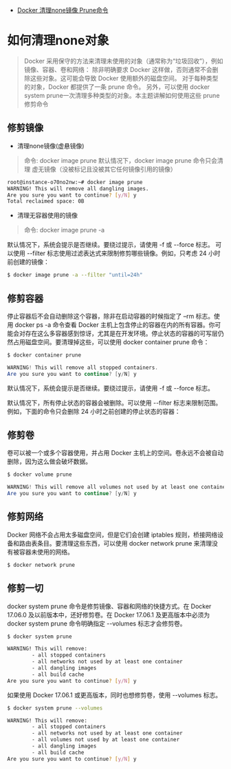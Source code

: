 - [Docker 清理none镜像 Prune命令](https://blog.csdn.net/gxf212/article/details/89676307)



# 如何清理none对象

> Docker 采用保守的方法来清理未使用的对象（通常称为“垃圾回收”），例如镜像、容器、卷和网络：
> 除非明确要求 Docker 这样做，否则通常不会删除这些对象。这可能会导致 Docker 使用额外的磁盘空间。
> 对于每种类型的对象，Docker 都提供了一条 prune 命令。
> 另外，可以使用 docker system prune一次清理多种类型的对象。本主题讲解如何使用这些 prune 修剪命令

## 修剪镜像

- 清理none镜像(虚悬镜像)

> 命令: docker image prune
>  默认情况下，docker image prune 命令只会清理 虚无镜像（没被标记且没被其它任何镜像引用的镜像）

```bash
root@instance-o70no2nw:~# docker image prune
WARNING! This will remove all dangling images.
Are you sure you want to continue? [y/N] y
Total reclaimed space: 0B
```

- 清理无容器使用的镜像

> 命令: docker image prune -a

默认情况下，系统会提示是否继续。要绕过提示，请使用 -f 或 --force 标志。
 可以使用 --filter 标志使用过滤表达式来限制修剪哪些镜像。例如，只考虑 24 小时前创建的镜像：

```bash
$ docker image prune -a --filter "until=24h"
```

## 修剪容器

停止容器后不会自动删除这个容器，除非在启动容器的时候指定了 –rm 标志。使用 docker ps -a 命令查看 Docker 主机上包含停止的容器在内的所有容器。你可能会对存在这么多容器感到惊讶，尤其是在开发环境。停止状态的容器的可写层仍然占用磁盘空间。要清理掉这些，可以使用 docker container prune 命令：

```java
$ docker container prune

WARNING! This will remove all stopped containers.
Are you sure you want to continue? [y/N] y
```

默认情况下，系统会提示是否继续。要绕过提示，请使用 -f 或 --force 标志。

默认情况下，所有停止状态的容器会被删除。可以使用 --filter 标志来限制范围。例如，下面的命令只会删除 24 小时之前创建的停止状态的容器：

## 修剪卷

卷可以被一个或多个容器使用，并占用 Docker 主机上的空间。卷永远不会被自动删除，因为这么做会破坏数据。

```java
$ docker volume prune

WARNING! This will remove all volumes not used by at least one container.
Are you sure you want to continue? [y/N] y
```

## 修剪网络

Docker 网络不会占用太多磁盘空间，但是它们会创建 iptables 规则，桥接网络设备和路由表条目。要清理这些东西，可以使用 docker network prune 来清理没有被容器未使用的网络。

```java
$ docker network prune
```

## 修剪一切

docker system prune 命令是修剪镜像、容器和网络的快捷方式。在 Docker 17.06.0 及以前版本中，还好修剪卷。在 Docker 17.06.1 及更高版本中必须为 docker system prune 命令明确指定 --volumes 标志才会修剪卷。

```bash
$ docker system prune

WARNING! This will remove:
        - all stopped containers
        - all networks not used by at least one container
        - all dangling images
        - all build cache
Are you sure you want to continue? [y/N] y
```

如果使用 Docker 17.06.1 或更高版本，同时也想修剪卷，使用 --volumes 标志。

```bash
$ docker system prune --volumes

WARNING! This will remove:
        - all stopped containers
        - all networks not used by at least one container
        - all volumes not used by at least one container
        - all dangling images
        - all build cache
Are you sure you want to continue? [y/N] y
```

